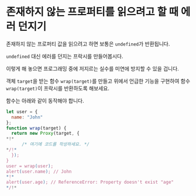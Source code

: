 # 존재하지 않는 프로퍼티를 읽으려고 할 때 에러 던지기

존재하지 않는 프로퍼티 값을 읽으려고 하면 보통은 `undefined`가 반환됩니다.

`undefined` 대신 에러를 던지는 프락시를 만들어봅시다.

이렇게 해 놓으면 프로그래밍 중에 저지르는 실수를 미연에 방지할 수 있을 겁니다.

객체 `target`을 받는 함수 `wrap(target)`를 만들고 위에서 언급한 기능을 구현하여 함수 `wrap(target)`이 프락시를 반환하도록 해보세요.

함수는 아래와 같이 동작해야 합니다.

```js
let user = {
  name: "John"
};
function wrap(target) {
  return new Proxy(target, {
*!*
      /* 여기에 코드를 작성하세요. */
*/!*
  });
}
user = wrap(user);
alert(user.name); // John
*!*
alert(user.age); // ReferenceError: Property doesn't exist "age"
*/!*
```

